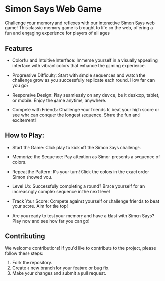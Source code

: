 # Simon Says Web Game
Challenge your memory and reflexes with our interactive Simon Says web game! This classic memory game is brought to life on the web, offering a fun and engaging experience for players of all ages.

## Features
 - Colorful and Intuitive Interface: Immerse yourself in a visually appealing interface with vibrant colors that enhance the gaming experience.

- Progressive Difficulty: Start with simple sequences and watch the challenge grow as you successfully replicate each round. How far can you go?

- Responsive Design: Play seamlessly on any device, be it desktop, tablet, or mobile. Enjoy the game anytime, anywhere.

- Compete with Friends: Challenge your friends to beat your high score or see who can conquer the longest sequence. Share the fun and excitement!

## How to Play:
- Start the Game: Click play to kick off the Simon Says challenge.

- Memorize the Sequence: Pay attention as Simon presents a sequence of colors.

- Repeat the Pattern: It's your turn! Click the colors in the exact order Simon showed you.

- Level Up: Successfully completing a round? Brace yourself for an increasingly complex sequence in the next level.

- Track Your Score: Compete against yourself or challenge friends to beat your score. Aim for the top!

- Are you ready to test your memory and have a blast with Simon Says? Play now and see how far you can go!

## Contributing

We welcome contributions! If you'd like to contribute to the project, please follow these steps:

1. Fork the repository.
2. Create a new branch for your feature or bug fix.
3. Make your changes and submit a pull request.


